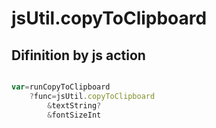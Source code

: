 # jsUtil.copyToClipboard

## Difinition by js action

```js.js

var=runCopyToClipboard
	?func=jsUtil.copyToClipboard
		&textString?
		&fontSizeInt
```


